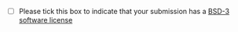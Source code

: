 - [ ] Please tick this box to indicate that your submission has a [BSD-3 software license](https://github.com/one-data-model/prototype-registry/blob/dev/LICENSE)
